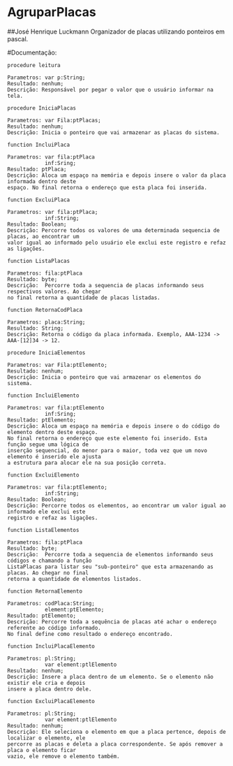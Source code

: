 # AgruparPlacas
##José Henrique Luckmann
Organizador de placas utilizando ponteiros em pascal.

#Documentação:

`procedure leitura`

    Parametros: var p:String;
    Resultado: nenhum;
    Descrição: Responsável por pegar o valor que o usuário informar na tela.
    
`procedure IniciaPlacas`

    Parametros: var Fila:ptPlacas;
    Resultado: nenhum;
    Descrição: Inicia o ponteiro que vai armazenar as placas do sistema.

`function IncluiPlaca`

    Parametros: var fila:ptPlaca
                inf:Sring;
    Resultado: ptPlaca;
    Descrição: Aloca um espaço na memória e depois insere o valor da placa informada dentro deste 
    espaço. No final retorna o endereço que esta placa foi inserida.

`function ExcluiPlaca`

    Parametros: var fila:ptPlaca;
                inf:String;
    Resultado: Boolean;
    Descrição: Percorre todos os valores de uma determinada sequencia de placas, ao encontrar um 
    valor igual ao informado pelo usuário ele exclui este registro e refaz as ligações. 
    
`function ListaPlacas`

    Parametros: fila:ptPlaca
    Resultado: byte;
    Descrição:  Percorre toda a sequencia de placas informando seus respectivos valores. Ao chegar 
    no final retorna a quantidade de placas listadas.
    
`function RetornaCodPlaca`

    Parametros: placa:String;
    Resultado: String;
    Descrição: Retorna o código da placa informada. Exemplo, AAA-1234 -> AAA-[12]34 -> 12.
    
`procedure IniciaElementos`

    Parametros: var Fila:ptElemento;
    Resultado: nenhum;
    Descrição: Inicia o ponteiro que vai armazenar os elementos do sistema.

`function IncluiElemento`

    Parametros: var fila:ptElemento
                inf:Sring;
    Resultado: ptElemento;
    Descrição: Aloca um espaço na memória e depois insere o do código do elemento dentro deste espaço.
    No final retorna o endereço que este elemento foi inserido. Esta função segue uma lógica de 
    inserção sequencial, do menor para o maior, toda vez que um novo elemento é inserido ele ajusta 
    a estrutura para alocar ele na sua posição correta.   

`function ExcluiElemento`

    Parametros: var fila:ptElemento;
                inf:String;
    Resultado: Boolean;
    Descrição: Percorre todos os elementos, ao encontrar um valor igual ao informado ele exclui este
    registro e refaz as ligações.     
    
`function ListaElementos`

    Parametros: fila:ptPlaca
    Resultado: byte;
    Descrição:  Percorre toda a sequencia de elementos informando seus códigos e chamando a função 
    ListaPlacas para listar seu "sub-ponteiro" que esta armazenando as placas. Ao chegar no final 
    retorna a quantidade de elementos listados.
    
`function RetornaElemento`

    Parametros: codPlaca:String;
                element:ptElemento;
    Resultado: ptElemento;
    Descrição: Percorre toda a sequência de placas até achar o endereço referente ao código informado.
    No final define como resultado o endereço encontrado.
    
`function IncluiPlacaElemento`

    Parametros: pl:String;
                var element:ptlElemento
    Resultado: nenhum;
    Descrição: Insere a placa dentro de um elemento. Se o elemento não existir ele cria e depois 
    insere a placa dentro dele.
    
`function ExcluiPlacaElemento`

    Parametros: pl:String;
                var element:ptlElemento
    Resultado: nenhum;
    Descrição: Ele seleciona o elemento em que a placa pertence, depois de localizar o elemento, ele
    percorre as placas e deleta a placa correspondente. Se após remover a placa o elemento ficar 
    vazio, ele remove o elemento também.    
                
    

